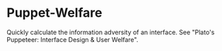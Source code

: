 # Puppet-Welfare
Quickly calculate the information adversity of an interface. See "Plato's Puppeteer: Interface Design &amp; User Welfare".
